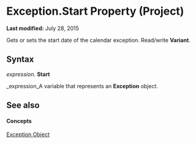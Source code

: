 
# Exception.Start Property (Project)

 **Last modified:** July 28, 2015

Gets or sets the start date of the calendar exception. Read/write  **Variant**.

## Syntax

 _expression_. **Start**

 _expression_A variable that represents an  **Exception** object.


## See also


#### Concepts


 [Exception Object](105372cd-2e8b-0fd0-f565-0a75c907a40a.md)
